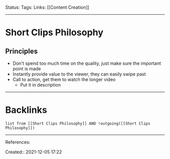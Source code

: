 Status: 
Tags: 
Links: [[Content Creation]]
___
# Short Clips Philosophy
## Principles
- Don't spend too much time on the quality, just make sure the important point is made
- Instantly provide value to the viewer, they can easily swipe past
- Call to action, get them to watch the longer video
	- Put it in description
___
# Backlinks
```dataview
list from [[Short Clips Philosophy]] AND !outgoing([[Short Clips Philosophy]])
```
___
References:

Created:: 2021-12-05 17:22